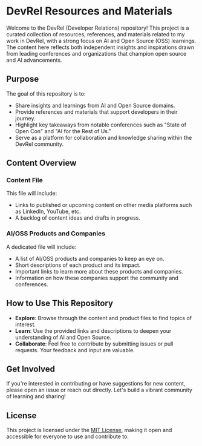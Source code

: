 # DevRel Resources and Materials

Welcome to the DevRel (Developer Relations) repository! This project is a curated collection of resources, references, and materials related to my work in DevRel, with a strong focus on AI and Open Source (OSS) learnings. The content here reflects both independent insights and inspirations drawn from leading conferences and organizations that champion open source and AI advancements.

## Purpose

The goal of this repository is to:
- Share insights and learnings from AI and Open Source domains.
- Provide references and materials that support developers in their journey.
- Highlight key takeaways from notable conferences such as "State of Open Con" and "AI for the Rest of Us."
- Serve as a platform for collaboration and knowledge sharing within the DevRel community.

## Content Overview

### Content File
This file will include:
- Links to published or upcoming content on other media platforms such as LinkedIn, YouTube, etc.
- A backlog of content ideas and drafts in progress.

### AI/OSS Products and Companies
A dedicated file will include:
- A list of AI/OSS products and companies to keep an eye on.
- Short descriptions of each product and its impact.
- Important links to learn more about these products and companies.
- Information on how these companies support the community and conferences.

## How to Use This Repository
- **Explore**: Browse through the content and product files to find topics of interest.
- **Learn**: Use the provided links and descriptions to deepen your understanding of AI and Open Source.
- **Collaborate**: Feel free to contribute by submitting issues or pull requests. Your feedback and input are valuable.

## Get Involved
If you're interested in contributing or have suggestions for new content, please open an issue or reach out directly. Let's build a vibrant community of learning and sharing!

## License
This project is licensed under the [MIT License](LICENSE), making it open and accessible for everyone to use and contribute to.